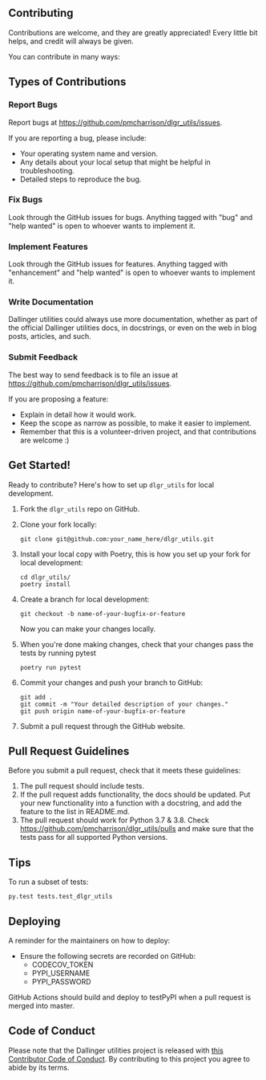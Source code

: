 
## Contributing

Contributions are welcome, and they are greatly appreciated! Every little bit
helps, and credit will always be given.

You can contribute in many ways:

## Types of Contributions


### Report Bugs

Report bugs at https://github.com/pmcharrison/dlgr_utils/issues.

If you are reporting a bug, please include:

* Your operating system name and version.
* Any details about your local setup that might be helpful in troubleshooting.
* Detailed steps to reproduce the bug.

### Fix Bugs

Look through the GitHub issues for bugs. Anything tagged with "bug" and "help
wanted" is open to whoever wants to implement it.

### Implement Features

Look through the GitHub issues for features. Anything tagged with "enhancement"
and "help wanted" is open to whoever wants to implement it.

### Write Documentation

Dallinger utilities could always use more documentation, whether as part of the
official Dallinger utilities docs, in docstrings, or even on the web in blog posts,
articles, and such.

### Submit Feedback

The best way to send feedback is to file an issue at https://github.com/pmcharrison/dlgr_utils/issues.

If you are proposing a feature:

* Explain in detail how it would work.
* Keep the scope as narrow as possible, to make it easier to implement.
* Remember that this is a volunteer-driven project, and that contributions
  are welcome :)

## Get Started!

Ready to contribute? Here's how to set up `dlgr_utils` for local development.

1. Fork the `dlgr_utils` repo on GitHub.

2. Clone your fork locally:

	```
	git clone git@github.com:your_name_here/dlgr_utils.git
	```

3. Install your local copy with Poetry, this is how you set up your fork for local development:

	```
	cd dlgr_utils/
	poetry install
	```

4. Create a branch for local development:

	```
	git checkout -b name-of-your-bugfix-or-feature
	```

   	Now you can make your changes locally.

5. When you're done making changes, check that your changes pass the tests by running pytest

	```
	poetry run pytest
	```

6. Commit your changes and push your branch to GitHub:

	```
	git add .
	git commit -m "Your detailed description of your changes."
	git push origin name-of-your-bugfix-or-feature
	```

7. Submit a pull request through the GitHub website.

## Pull Request Guidelines

Before you submit a pull request, check that it meets these guidelines:

1. The pull request should include tests.
2. If the pull request adds functionality, the docs should be updated. Put
   your new functionality into a function with a docstring, and add the
   feature to the list in README.md.
3. The pull request should work for Python 3.7 & 3.8. Check https://github.com/pmcharrison/dlgr_utils/pulls and make sure that the tests pass for all supported Python versions.

## Tips

To run a subset of tests:

```
py.test tests.test_dlgr_utils
```

## Deploying

A reminder for the maintainers on how to deploy:

- Ensure the following secrets are recorded on GitHub:
	- CODECOV_TOKEN	
	- PYPI_USERNAME
 	- PYPI_PASSWORD	

 GitHub Actions should build and deploy to testPyPI when a pull request is merged into master.

## Code of Conduct

Please note that the Dallinger utilities project is released with [this Contributor Code of Conduct](CONDUCT.md). By contributing to this project you agree to abide by its terms.

